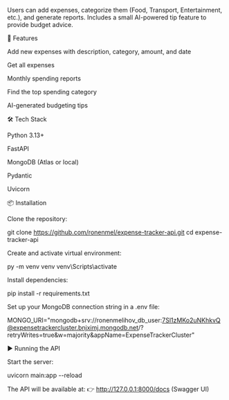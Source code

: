 
Users can add expenses, categorize them (Food, Transport, Entertainment, etc.), and generate reports.
Includes a small AI-powered tip feature to provide budget advice.

🚀 Features

Add new expenses with description, category, amount, and date

Get all expenses

Monthly spending reports

Find the top spending category

AI-generated budgeting tips

🛠 Tech Stack

Python 3.13+

FastAPI

MongoDB (Atlas or local)

Pydantic

Uvicorn

📦 Installation

Clone the repository:

git clone https://github.com/ronenmel/expense-tracker-api.git
cd expense-tracker-api


Create and activate virtual environment:

py -m venv venv
venv\Scripts\activate


Install dependencies:

pip install -r requirements.txt


Set up your MongoDB connection string in a .env file:

MONGO_URI="mongodb+srv://ronenmelihov_db_user:7Sl1zMKo2uNKhkvQ@expensetrackercluster.bnjximj.mongodb.net/?retryWrites=true&w=majority&appName=ExpenseTrackerCluster"

▶️ Running the API

Start the server:

uvicorn main:app --reload


The API will be available at:
👉 http://127.0.0.1:8000/docs
 (Swagger UI)
